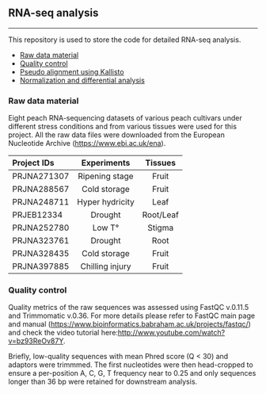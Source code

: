 ## RNA-seq analysis  
------

This repository is used to store the code for detailed RNA-seq analysis.

- [Raw data material](#Raw-data-material)
- [Quality control](#Quality-control)
- [Pseudo alignment using Kallisto](#Pseudoalignment-using-Kallisto)
- [Normalization and differential analysis](#Normalization-and-differential-analysis)  



### Raw data material
Eight peach RNA-sequencing datasets of various peach cultivars under different stress conditions and from various tissues were used for this project. All the raw data files were downloaded from the European Nucleotide Archive (https://www.ebi.ac.uk/ena).


| Project IDs    | Experiments        | Tissues     |
| :--------------| :-----------------:|:-----------:|
| PRJNA271307    | Ripening stage     | Fruit       |
| PRJNA288567    | Cold storage       | Fruit       |
| PRJNA248711    | Hyper hydricity    | Leaf        |
| PRJEB12334     | Drought            | Root/Leaf   |
| PRJNA252780    | Low T°             | Stigma      |
| PRJNA323761    | Drought            | Root        |
| PRJNA328435    | Cold storage       | Fruit       |
| PRJNA397885    | Chilling injury    | Fruit       |



### Quality control
Quality metrics of the raw sequences was assessed using FastQC v.0.11.5 and Trimmomatic v.0.36.
For more details please refer to FastQC main page and manual (https://www.bioinformatics.babraham.ac.uk/projects/fastqc/) and check the video tutorial here:http://www.youtube.com/watch?v=bz93ReOv87Y. 

Briefly, low-quality sequences with mean Phred score (Q < 30) and adaptors were trimmmed. The first nucleotides were then head-cropped to ensure a per-position A, C, G, T frequency near to 0.25 and only sequences longer than 36 bp were retained for downstream analysis.


